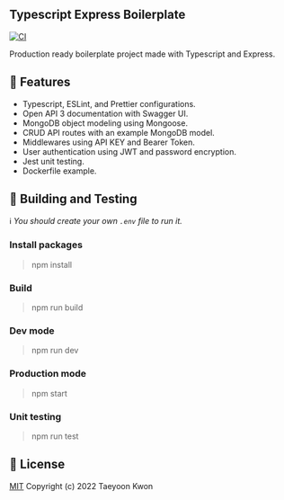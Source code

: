 ## Typescript Express Boilerplate

[![CI](https://github.com/TaeyoonKwon/typescript-express-boilerplate/actions/workflows/ci.yaml/badge.svg)](https://github.com/TaeyoonKwon/typescript-express-boilerplate/actions/workflows/ci.yaml)


Production ready boilerplate project made with Typescript and Express.


## 🚀 Features

- Typescript, ESLint, and Prettier configurations.
- Open API 3 documentation with Swagger UI.
- MongoDB object modeling using Mongoose.
- CRUD API routes with an example MongoDB model.
- Middlewares using API KEY and Bearer Token.
- User authentication using JWT and password encryption.
- Jest unit testing.
- Dockerfile example.


## 🔧 Building and Testing

ℹ️ _You should create your own `.env` file to run it._

### Install packages
> npm install

### Build
> npm run build

### Dev mode
> npm run dev

### Production mode
> npm start

### Unit testing
> npm run test



## 📑 License
[MIT](https://github.com/TaeyoonKwon/typescript-express-boilerplate/blob/main/LICENSE) Copyright (c) 2022 Taeyoon Kwon
